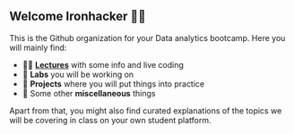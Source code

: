 ## Welcome Ironhacker 🙋‍♂️

This is the Github organization for your Data analytics bootcamp. Here you will mainly find:

- 👨‍🏫 **[Lectures](https://github.com/Ironhack-data-bcn-january-2024/lectures)** with some info and live coding
- 🧪 **Labs** you will be working on
- 📝 **Projects** where you will put things into practice
- 🤘 Some other **miscellaneous** things

Apart from that, you might also find curated explanations of the topics we will be covering in class on your own student platform.
